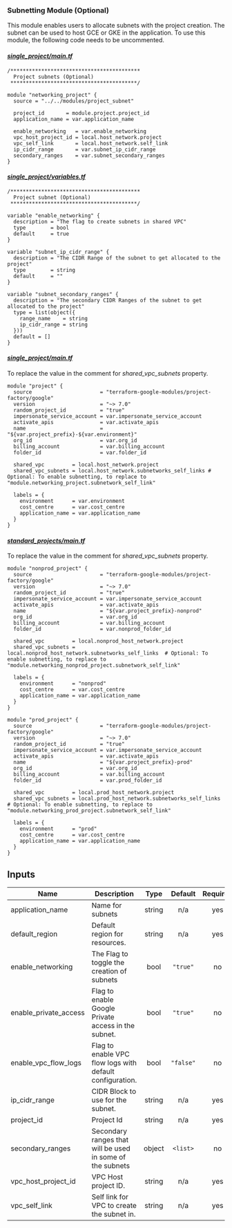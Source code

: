 ### Subnetting Module (Optional)
This module enables users to allocate subnets with the project creation. The subnet can be used to host GCE or GKE in the application. To use this module, the following code needs to be uncommented.

#### *[single_project/main.tf](../standard_projects/main.tf)*
```
/******************************************
  Project subnets (Optional)
 *****************************************/

module "networking_project" {
  source = "../../modules/project_subnet"

  project_id       = module.project.project_id
  application_name = var.application_name

  enable_networking   = var.enable_networking
  vpc_host_project_id = local.host_network.project
  vpc_self_link       = local.host_network.self_link
  ip_cidr_range       = var.subnet_ip_cidr_range
  secondary_ranges    = var.subnet_secondary_ranges
}
```
#### *[single_project/variables.tf](../single_project/variables.tf)*
```
/******************************************
  Project subnet (Optional)
 *****************************************/

variable "enable_networking" {
  description = "The flag to create subnets in shared VPC"
  type        = bool
  default     = true
}

variable "subnet_ip_cidr_range" {
  description = "The CIDR Range of the subnet to get allocated to the project"
  type        = string
  default     = ""
}

variable "subnet_secondary_ranges" {
  description = "The secondary CIDR Ranges of the subnet to get allocated to the project"
  type = list(object({
    range_name    = string
    ip_cidr_range = string
  }))
  default = []
}
```
#### *[single_project/main.tf](../single_project/main.tf#L21)*
To replace the value in the comment for *shared_vpc_subnets* property.

```
module "project" {
  source                      = "terraform-google-modules/project-factory/google"
  version                     = "~> 7.0"
  random_project_id           = "true"
  impersonate_service_account = var.impersonate_service_account
  activate_apis               = var.activate_apis
  name                        = "${var.project_prefix}-${var.environment}"
  org_id                      = var.org_id
  billing_account             = var.billing_account
  folder_id                   = var.folder_id

  shared_vpc         = local.host_network.project
  shared_vpc_subnets = local.host_network.subnetworks_self_links # Optional: To enable subnetting, to replace to "module.networking_project.subnetwork_self_link"

  labels = {
    environment      = var.environment
    cost_centre      = var.cost_centre
    application_name = var.application_name
  }
}

```

#### *[standard_projects/main.tf](../standard_projects/main.tf#L37)*
To replace the value in the comment for *shared_vpc_subnets* property.

```
module "nonprod_project" {
  source                      = "terraform-google-modules/project-factory/google"
  version                     = "~> 7.0"
  random_project_id           = "true"
  impersonate_service_account = var.impersonate_service_account
  activate_apis               = var.activate_apis
  name                        = "${var.project_prefix}-nonprod"
  org_id                      = var.org_id
  billing_account             = var.billing_account
  folder_id                   = var.nonprod_folder_id

  shared_vpc         = local.nonprod_host_network.project
  shared_vpc_subnets = local.nonprod_host_network.subnetworks_self_links  # Optional: To enable subnetting, to replace to "module.networking_nonprod_project.subnetwork_self_link"

  labels = {
    environment      = "nonprod"
    cost_centre      = var.cost_centre
    application_name = var.application_name
  }
}

module "prod_project" {
  source                      = "terraform-google-modules/project-factory/google"
  version                     = "~> 7.0"
  random_project_id           = "true"
  impersonate_service_account = var.impersonate_service_account
  activate_apis               = var.activate_apis
  name                        = "${var.project_prefix}-prod"
  org_id                      = var.org_id
  billing_account             = var.billing_account
  folder_id                   = var.prod_folder_id

  shared_vpc         = local.prod_host_network.project
  shared_vpc_subnets = local.prod_host_network.subnetworks_self_links # Optional: To enable subnetting, to replace to "module.networking_prod_project.subnetwork_self_link"

  labels = {
    environment      = "prod"
    cost_centre      = var.cost_centre
    application_name = var.application_name
  }
}

```
<!-- BEGINNING OF PRE-COMMIT-TERRAFORM DOCS HOOK -->
## Inputs

| Name | Description | Type | Default | Required |
|------|-------------|:----:|:-----:|:-----:|
| application\_name | Name for subnets | string | n/a | yes |
| default\_region | Default region for resources. | string | n/a | yes |
| enable\_networking | The Flag to toggle the creation of subnets | bool | `"true"` | no |
| enable\_private\_access | Flag to enable Google Private access in the subnet. | bool | `"true"` | no |
| enable\_vpc\_flow\_logs | Flag to enable VPC flow logs with default configuration. | bool | `"false"` | no |
| ip\_cidr\_range | CIDR Block to use for the subnet. | string | n/a | yes |
| project\_id | Project Id | string | n/a | yes |
| secondary\_ranges | Secondary ranges that will be used in some of the subnets | object | `<list>` | no |
| vpc\_host\_project\_id | VPC Host project ID. | string | n/a | yes |
| vpc\_self\_link | Self link for VPC to create the subnet in. | string | n/a | yes |

<!-- END OF PRE-COMMIT-TERRAFORM DOCS HOOK -->
